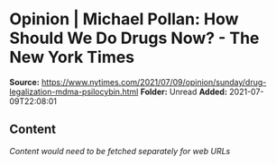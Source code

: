 # Opinion | Michael Pollan: How Should We Do Drugs Now? - The New York Times

**Source:** https://www.nytimes.com/2021/07/09/opinion/sunday/drug-legalization-mdma-psilocybin.html
**Folder:** Unread
**Added:** 2021-07-09T22:08:01




## Content
*Content would need to be fetched separately for web URLs*
